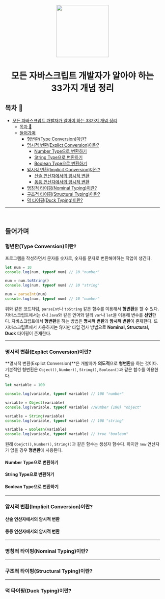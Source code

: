 <div align="center">

  <img height="170" width="170" src="https://img.icons8.com/color/344/javascript.png">

  # 모든 자바스크립트 개발자가 알아야 하는 33가지 개념 정리

</div>

## 목차 🥇

- [모든 자바스크립트 개발자가 알아야 하는 33가지 개념 정리](#모든-자바스크립트-개발자가-알아야-하는-33가지-개념-정리)
  - [목차 🥇](#목차-)
  - [들어가며](#들어가며)
    - [형변환(Type Conversion)이란? <a name="What's-TypeConversion"></a>](#형변환type-conversion이란-)
    - [명시적 변환(Explict Conversion)이란? <a name="What's-ExplictConversion"></a>](#명시적-변환explict-conversion이란-)
      - [Number Type으로 변환하기](#number-type으로-변환하기)
      - [String Type으로 변환하기](#string-type으로-변환하기)
      - [Boolean Type으로 변환하기](#boolean-type으로-변환하기)
    - [암시적 변환(Implicit Conversion)이란? <a name="What's-ImplicitConversion"></a>](#암시적-변환implicit-conversion이란-)
      - [산술 연산자에서의 암시적 변환](#산술-연산자에서의-암시적-변환)
      - [동등 연산자에서의 암시적 변환](#동등-연산자에서의-암시적-변환)
    - [명칭적 타이핑(Nominal Typing)이란? <a name="What's-NominalTyping"></a>](#명칭적-타이핑nominal-typing이란-)
    - [구조적 타이핑(Structural Typing)이란? <a name="What's-StructuralTyping"></a>](#구조적-타이핑structural-typing이란-)
    - [덕 타이핑(Duck Typing)이란? <a name="What's-DuckTyping"></a>](#덕-타이핑duck-typing이란-)


---

<br>

## 들어가며 

### 형변환(Type Conversion)이란? <a name="What's-TypeConversion"></a>

프로그램을 작성하면서 문자를 숫자로, 숫자를 문자로 변환해야하는 작업이 생긴다.

```javascript
let num = 10
console.log(num, typeof num) // 10 "number"

num = num.toString()
console.log(num, typeof num) // 10 "string"

num = parseInt(num)
console.log(num, typeof num) // 10 "number"
```

위와 같은 코드처럼, `parseInt`나 `toString` 같은 함수를 이용해서 **형변환**을 할 수 있다.
자바스크립트에서는 `C`나 `Java`와 같은 언어와 달리 `var`나 `let`을 이용해 변수를 **선언**한다.
자바스크립트에서 **형변환**을 하는 방법은 **명시적 변환**과 **암시적 변환**이 존재한다.
또 자바스크립트에서 사용하지는 않지만 타입 검사 방법으로 **Nominal, Structural, Duck** 타이핑이 존재한다.

---


### 명시적 변환(Explict Conversion)이란? <a name="What's-ExplictConversion"></a>

**명시적 변환(Explict Conversion)**은 개발자가 **의도적**으로 **형변환**을 하는 것이다.
기본적인 형변환은 `Object()`, `Number()`, `String()`, `Boolean()`과 같은 함수를 이용한다.

```javascript
let variable = 100

console.log(variable, typeof variable) // 100 "number"

variable = Object(variable)
console.log(variable, typeof variable) //Number {100} "object"

variable = String(variable)
console.log(variable, typeof variable) // 100 "string"

variable = Boolean(variable)
console.log(variable, typeof variable) // true "boolean"
```

원래 `Obejct()`, `Number()`, `String()`과 같은 함수는 생성자 함수다. 하지만 `new` 연산자가 없을 경우 **형변환**에 사용된다.

#### Number Type으로 변환하기


#### String Type으로 변환하기


#### Boolean Type으로 변환하기


---

### 암시적 변환(Implicit Conversion)이란? <a name="What's-ImplicitConversion"></a>


#### 산술 연산자에서의 암시적 변환


#### 동등 연산자에서의 암시적 변환


---

### 명칭적 타이핑(Nominal Typing)이란? <a name="What's-NominalTyping"></a>


---

### 구조적 타이핑(Structural Typing)이란? <a name="What's-StructuralTyping"></a>


---

### 덕 타이핑(Duck Typing)이란? <a name="What's-DuckTyping"></a>
